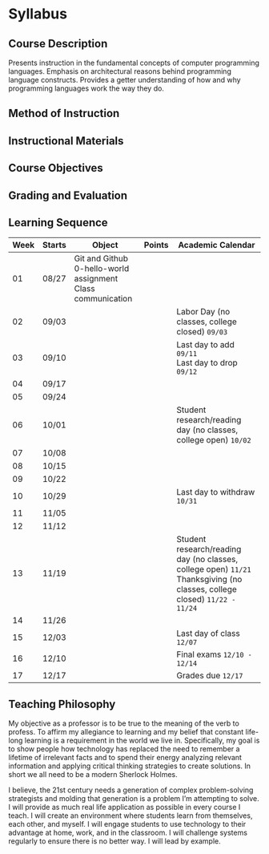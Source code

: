 # Syllabus
## Course Description
Presents instruction in the fundamental concepts of computer programming languages. Emphasis on architectural reasons behind programming language constructs. Provides a getter understanding of how and why programming languages work the way they do.

## Method of Instruction

## Instructional Materials

## Course Objectives

## Grading and Evaluation

## Learning Sequence

| Week | Starts | Object | Points | Academic Calendar |
|------|--------|--------|--------|-------------------|
|01|08/27| Git and Github<br />0-hello-world assignment<br />Class communication| | |
|02|09/03| | |Labor Day (no classes, college closed) `09/03` |
|03|09/10| | | Last day to add `09/11`<br />Last day to drop `09/12`|
|04|09/17| | || 
|05|09/24| | || 
|06|10/01| | |Student research/reading day (no classes, college open) `10/02`| 
|07|10/08| | || 
|08|10/15| | || 
|09|10/22| | || 
|10|10/29||  |Last day to withdraw `10/31` |
|11|11/05| ||  |
|12|11/12| | || 
|13|11/19| | |Student research/reading day (no classes, college open) `11/21`<br />Thanksgiving (no classes, college closed) `11/22 - 11/24`| 
|14|11/26| | || 
|15|12/03| | |Last day of class `12/07` |
|16|12/10| | |Final exams `12/10 - 12/14` |
|17|12/17| | |Grades due `12/17` |


## Teaching Philosophy
My objective as a professor is to be true to the meaning of the verb to profess. To affirm my allegiance to learning and my belief that constant life-long learning is a requirement in the world we live in. Specifically, my goal is to show people how technology has replaced the need to remember a lifetime of irrelevant facts and to spend their energy analyzing relevant information and applying critical thinking strategies to create solutions. In short we all need to be a modern Sherlock Holmes. 

I believe, the 21st century needs a generation of complex problem-solving strategists and molding that generation is a problem I’m attempting to solve. I will provide as much real life application as possible in every course I teach. I will create an environment where students learn from themselves, each other, and myself. I will engage students to use technology to their advantage at home, work, and in the classroom. I will challenge systems regularly to ensure there is no better way. I will lead by example.
